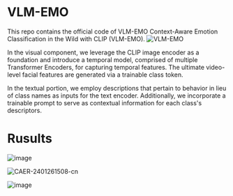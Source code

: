# VLM-EMO
This repo contains the official code of VLM-EMO Context-Aware Emotion Classification in the Wild with CLIP (VLM-EMO).
![VLM-EMO](https://github.com/kebiabc/VLM-EMO/assets/33951067/e9a05f99-954e-4df1-8e13-0c91c428af9d)

In the visual component, we leverage the CLIP image encoder as a foundation and introduce a temporal model, comprised of multiple Transformer Encoders, for capturing temporal features. 
The ultimate video-level facial features are generated via a trainable class token.

In the textual portion, we employ descriptions that pertain to behavior in lieu of class names as inputs for the text encoder. 
Additionally, we incorporate a trainable prompt to serve as contextual information for each class's descriptors.

# Rusults
![image](https://github.com/kebiabc/VLM-EMO/assets/33951067/7f18855c-a416-43d3-8b68-cd6623750d73)

![CAER-2401261508-cn](https://github.com/kebiabc/VLM-EMO/assets/33951067/93944755-5645-4db0-a770-09de915f71e2)

![image](https://github.com/kebiabc/VLM-EMO/assets/33951067/164314d0-6bc4-4e0f-aa7a-c26844d9fadc)


